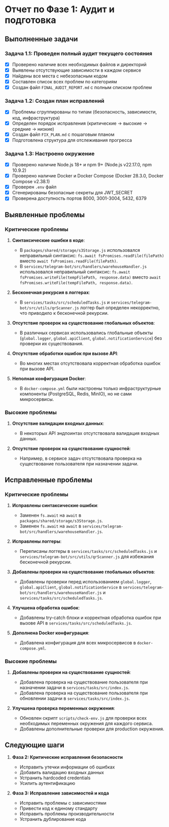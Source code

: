 # Отчет по Фазе 1: Аудит и подготовка

## Выполненные задачи

### Задача 1.1: Проведен полный аудит текущего состояния

- [x] Проверено наличие всех необходимых файлов и директорий
- [x] Выявлены отсутствующие зависимости в каждом сервисе
- [x] Найдены все места с небезопасным кодом
- [x] Составлен список всех проблем по категориям
- [x] Создан файл `FINAL_AUDIT_REPORT.md` с полным списком проблем

### Задача 1.2: Создан план исправлений

- [x] Проблемы сгруппированы по типам (безопасность, зависимости, код, инфраструктура)
- [x] Определен порядок исправления (критические → высокие → средние → низкие)
- [x] Создан файл `FIX_PLAN.md` с пошаговым планом
- [x] Подготовлена структура для отслеживания прогресса

### Задача 1.3: Настроено окружение

- [x] Проверено наличие Node.js 18+ и npm 9+ (Node.js v22.17.0, npm 10.9.2)
- [x] Проверено наличие Docker и Docker Compose (Docker 28.3.0, Docker Compose v2.38.1)
- [x] Проверен `.env` файл
- [x] Сгенерированы безопасные секреты для JWT_SECRET
- [x] Проверена доступность портов 8000, 3001-3004, 5432, 6379

## Выявленные проблемы

### Критические проблемы

1. **Синтаксические ошибки в коде**:
   - В `packages/shared/storage/s3Storage.js` использовался неправильный синтаксис:
     `fs.await fsPromises.readFile(filePath)` вместо `await fsPromises.readFile(filePath)`.
   - В `services/telegram-bot/src/handlers/warehouseHandler.js` использовался неправильный
     синтаксис: `fs.await fsPromises.writeFile(tempFilePath, response.data)` вместо
     `await fsPromises.writeFile(tempFilePath, response.data)`.

2. **Бесконечная рекурсия в логгерах**:
   - В `services/tasks/src/scheduledTasks.js` и `services/telegram-bot/src/utils/qrScanner.js`
     логгер был определен некорректно, что приводило к бесконечной рекурсии.

3. **Отсутствие проверок на существование глобальных объектов**:
   - В различных сервисах использовались глобальные объекты (`global.logger`, `global.apiClient`,
     `global.notificationService`) без проверки их существования.

4. **Отсутствие обработки ошибок при вызове API**:
   - Во многих местах отсутствовала корректная обработка ошибок при вызове API.

5. **Неполная конфигурация Docker**:
   - В `docker-compose.yml` были настроены только инфраструктурные компоненты (PostgreSQL, Redis,
     MinIO), но не сами микросервисы.

### Высокие проблемы

1. **Отсутствие валидации входных данных**:
   - В некоторых API эндпоинтах отсутствовала валидация входных данных.

2. **Отсутствие проверок на существование сущностей**:
   - Например, в сервисе задач отсутствовала проверка на существование пользователя при назначении
     задачи.

## Исправленные проблемы

### Критические проблемы

1. **Исправлены синтаксические ошибки**:
   - Заменен `fs.await` на `await` в `packages/shared/storage/s3Storage.js`.
   - Заменен `fs.await` на `await` в `services/telegram-bot/src/handlers/warehouseHandler.js`.

2. **Исправлены логгеры**:
   - Переписаны логгеры в `services/tasks/src/scheduledTasks.js` и
     `services/telegram-bot/src/utils/qrScanner.js` для избежания бесконечной рекурсии.

3. **Добавлены проверки на существование глобальных объектов**:
   - Добавлены проверки перед использованием `global.logger`, `global.apiClient`,
     `global.notificationService` в `services/telegram-bot/src/handlers/warehouseHandler.js` и
     `services/tasks/src/scheduledTasks.js`.

4. **Улучшена обработка ошибок**:
   - Добавлены try-catch блоки и корректная обработка ошибок при вызове API в
     `services/tasks/src/scheduledTasks.js`.

5. **Дополнена Docker конфигурация**:
   - Добавлена конфигурация для всех микросервисов в `docker-compose.yml`.

### Высокие проблемы

1. **Добавлены проверки на существование сущностей**:
   - Добавлена проверка на существование пользователя при назначении задачи в
     `services/tasks/src/index.js`.
   - Добавлена проверка на существование пользователя при обновлении задачи в
     `services/tasks/src/index.js`.

2. **Улучшена проверка переменных окружения**:
   - Обновлен скрипт `scripts/check-env.js` для проверки всех необходимых переменных окружения для
     каждого сервиса.
   - Добавлены дополнительные проверки для production окружения.

## Следующие шаги

1. **Фаза 2: Критические исправления безопасности**
   - Исправить утечки информации об ошибках
   - Добавить валидацию входных данных
   - Устранить hardcoded credentials
   - Усилить аутентификацию

2. **Фаза 3: Исправление зависимостей и кода**
   - Исправить проблемы с зависимостями
   - Привести код к единому стандарту
   - Исправить проблемы производительности
   - Устранить дублирование кода
